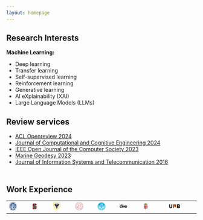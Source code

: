 ```yaml
---
layout: homepage
---
```


## Research Interests  

**Machine Learning:** 
 <ul>
  <li>Deep learning</li>
  <li>Transfer learning</li>
  <li>Self-supervised learning</li>
  <li>Reinforcement learning</li>
  <li>Generative learning</li>
  <li>AI eXplainability (XAI) </li>
  <li>Large Language Models (LLMs) </li>
</ul> 

## Review services 
<ul style="margin:0 0 5px;">
  <li><a href="https://openreview.net/"><autocolor>ACL Openreview 2024</autocolor></a></li>
  <li><a href="http://ojs.bonviewpress.com/index.php/JCCE/index"><autocolor>Journal of Computational and Cognitive Engineering 2024</autocolor></a></li>
  <li><a href="https://www.computer.org/csdl/journal/oj"><autocolor>IEEE Open Journal of the Computer Society 2023</autocolor></a></li>
  <li><a href="https://www.tandfonline.com/journals/umgd20/"><autocolor>Marine Geodesy 2023</autocolor></a></li>
  <li><a href="http://jist.ir/"><autocolor>Journal of Information Systems and Telecommunication 2016</autocolor></a></li>  
</ul>
<br>


## Work Experience 

<table border="0">  
  <tr>
   <td><img src="/assets/img/lei.png" style="width:50%"></td> 
    <td><img src="/assets/img/stanf.png" style="width:50%"></td> 
    <td><img src="/assets/img/dal_logo.png" style="width:50%"></td> 
    <td><img src="/assets/img/padovalogo.png" style="width:50%"></td> 
    <td><img src="/assets/img/ut.png" style="width:50%"></td> 
    <td><img src="/assets/img/dive.jpeg" style="width:50%"></td> 
    <td><img src="/assets/img/br.png" style="width:50%"></td> 
    <td><img src="/assets/img/uab.png" style="width:50%"></td> 
  </tr> 
</table> 



<!-- Calendly badge widget begin -->
<link href="https://assets.calendly.com/assets/external/widget.css" rel="stylesheet">
<script src="https://assets.calendly.com/assets/external/widget.js" type="text/javascript" async></script>
<script type="text/javascript">window.onload = function() { Calendly.initBadgeWidget({ url: 'https://calendly.com/sadeghi-z/25-minute-meeting-clone', text: 'Schedule time with me', color: '#0069ff', textColor: '#ffffff', branding: undefined }); }</script>
<!-- Calendly badge widget end -->






